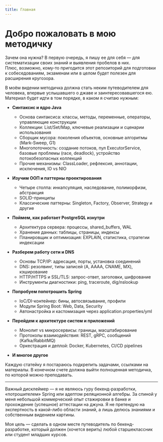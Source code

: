 ```yaml
---
title: Главная
---
```


# Добро пожаловать в мою методичку

Зачем она нужна? В первую очередь, я пишу ее для себя — для систематизации своих знаний и выявления пробелов в них.  
Плюс, возможно, кому-то пригодится этот репозиторий для подготовки к собеседованиям, экзаменам или в целом будет полезен для расширения кругозора.

В моём видении методичка должна стать неким путеводителем для человека, впервые услышавшего о джаве и заинтересовавшегося ею. Материал будет идти в том порядке, в каком я считаю нужным:

- **Синтаксис и ядро Java**
  - Основа синтаксиса: классы, методы, переменные, операторы, управляющие конструкции  
  - Коллекции: List/Set/Map, ключевые реализации и сценарии использования  
  - Сборщик мусора: поколения объектов, основные алгоритмы (Mark-Sweep, G1)  
  - Многопоточность: создание потоков, пул ExecutorService, базовые проблемы (race, deadlock), устройство потокобезопасных коллекций  
  - Прочие механизмы: ClassLoader, рефлексия, аннотации, исключения, IO vs NIO  

- **Изучим ООП и паттерны проектирования**
  - Четыре столпа: инкапсуляция, наследование, полиморфизм, абстракция  
  - SOLID-принципы  
  - Классические паттерны: Singleton, Factory, Observer, Strategy и другие  

- **Поймем, как работает PostgreSQL изнутри**
  - Архитектура сервера: процессы, shared_buffers, WAL  
  - Хранение данных: таблицы, страницы, индексы  
  - Планировщик и оптимизация: EXPLAIN, статистика, стратегии индексации  

- **Разберем работу сети и DNS**
  - Основы TCP/IP: адресация, порты, установка соединений  
  - DNS: резолвинг, типы записей (A, AAAA, CNAME, MX), кэширование  
  - HTTP/HTTPS и SSL/TLS: запрос-ответ, заголовки, шифрование  
  - Инструменты диагностики: ping, traceroute, dig/nslookup  

- **Попробуем попотрошить Spring**
  - IoC/DI-контейнер: бины, автосвязывание, профили  
  - Модули Spring Boot: Web, Data, Security  
  - Автонастройка и кастомизация через application.properties/yml  

- **Перейдем к архитектуре систем и приложений**
  - Монолит vs микросервисы: границы, масштабирование  
  - Протоколы взаимодействия: REST, gRPC, сообщений (Kafka/RabbitMQ)  
  - Оркестрация и деплой: Docker, Kubernetes, CI/CD pipelines  

- **И многое другое**


Каждую статейку я постараюсь подкрепить задачами, ссылками на материалы. В конечном счете должна выйти полноценная методичка, по которой можно преподавать.

---

Важный дисклеймер — я не являюсь гуру бекенд-разработки, «потрошителем» Spring или адептом реляционной алгебры. За спиной у меня небольшой коммерческий опыт стажировки в банке и прохождение (успешное) аттестации на джуна. Я не претендую на экспертность в какой-либо области знаний, а лишь делюсь знаниями и собственным видением картины.

Моя цель — сделать в одном месте путеводитель по бекенд-разработке, который должен (хочется верить) любой старшеклассник или студент младших курсов.
